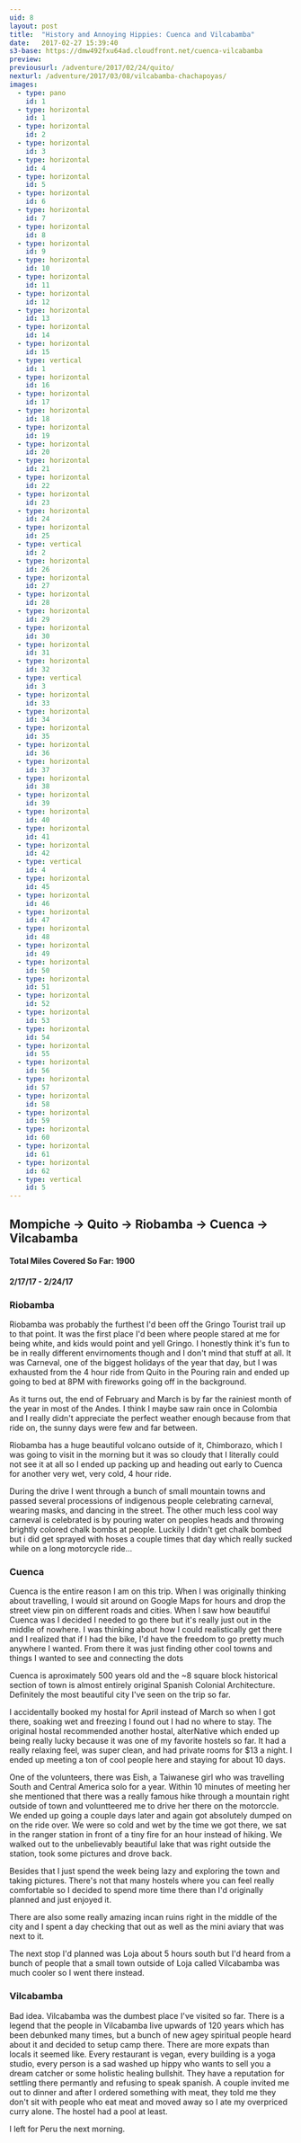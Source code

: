 ```yaml
---
uid: 8
layout: post
title:  "History and Annoying Hippies: Cuenca and Vilcabamba"
date:   2017-02-27 15:39:40
s3-base: https://dmw492fxu64ad.cloudfront.net/cuenca-vilcabamba
preview:
previousurl: /adventure/2017/02/24/quito/
nexturl: /adventure/2017/03/08/vilcabamba-chachapoyas/
images:
  - type: pano
    id: 1
  - type: horizontal
    id: 1
  - type: horizontal
    id: 2
  - type: horizontal
    id: 3
  - type: horizontal
    id: 4
  - type: horizontal
    id: 5
  - type: horizontal
    id: 6
  - type: horizontal
    id: 7
  - type: horizontal
    id: 8
  - type: horizontal
    id: 9
  - type: horizontal
    id: 10
  - type: horizontal
    id: 11
  - type: horizontal
    id: 12
  - type: horizontal
    id: 13
  - type: horizontal
    id: 14
  - type: horizontal
    id: 15
  - type: vertical
    id: 1
  - type: horizontal
    id: 16
  - type: horizontal
    id: 17
  - type: horizontal
    id: 18
  - type: horizontal
    id: 19
  - type: horizontal
    id: 20
  - type: horizontal
    id: 21
  - type: horizontal
    id: 22
  - type: horizontal
    id: 23
  - type: horizontal
    id: 24
  - type: horizontal
    id: 25
  - type: vertical
    id: 2
  - type: horizontal
    id: 26
  - type: horizontal
    id: 27
  - type: horizontal
    id: 28
  - type: horizontal
    id: 29
  - type: horizontal
    id: 30
  - type: horizontal
    id: 31
  - type: horizontal
    id: 32
  - type: vertical
    id: 3
  - type: horizontal
    id: 33
  - type: horizontal
    id: 34
  - type: horizontal
    id: 35
  - type: horizontal
    id: 36
  - type: horizontal
    id: 37
  - type: horizontal
    id: 38
  - type: horizontal
    id: 39
  - type: horizontal
    id: 40
  - type: horizontal
    id: 41
  - type: horizontal
    id: 42
  - type: vertical
    id: 4
  - type: horizontal
    id: 45
  - type: horizontal
    id: 46
  - type: horizontal
    id: 47
  - type: horizontal
    id: 48
  - type: horizontal
    id: 49
  - type: horizontal
    id: 50
  - type: horizontal
    id: 51
  - type: horizontal
    id: 52
  - type: horizontal
    id: 53
  - type: horizontal
    id: 54
  - type: horizontal
    id: 55
  - type: horizontal
    id: 56
  - type: horizontal
    id: 57
  - type: horizontal
    id: 58
  - type: horizontal
    id: 59
  - type: horizontal
    id: 60
  - type: horizontal
    id: 61
  - type: horizontal
    id: 62
  - type: vertical
    id: 5
---
```


<div>
  <h2>Mompiche -> Quito -> Riobamba -> Cuenca -> Vilcabamba </h2>

  <h4>Total Miles Covered So Far: 1900</h4>
  <h4>2/17/17 - 2/24/17</h4>

  <h3>Riobamba</h3>
  <p>Riobamba was probably the furthest I'd been off the Gringo Tourist trail up to that point. It was the first place I'd been where people stared at me for being white, and kids would point and yell Gringo. I honestly think it's fun to be in really different envirnoments though and I don't mind that stuff at all. It was Carneval, one of the biggest holidays of the year that day, but I was exhausted from the 4 hour ride from Quito in the Pouring rain and ended up going to bed at 8PM with fireworks going off in the background.</p>

  <p>As it turns out, the end of February and March is by far the rainiest month of the year in most of the Andes. I think I maybe saw rain once in Colombia and I really didn't appreciate the perfect weather enough because from that ride on, the sunny days were few and far between.</p>

  <p>Riobamba has a huge beautiful volcano outside of it, Chimborazo, which I was going to visit in the morning but it was so cloudy that I literally could not see it at all so I ended up packing up and heading out early to Cuenca for another very wet, very cold, 4 hour ride. </p>

  <p>During the drive I went through a bunch of small mountain towns and passed several processions of indigenous people celebrating carneval, wearing masks, and dancing in the street. The other much less cool way carneval is celebrated is by pouring water on peoples heads and throwing brightly colored chalk bombs at people. Luckily I didn't get chalk bombed but i did get sprayed with hoses a couple times that day which really sucked while on a long motorcycle ride...</p>

  <h3>Cuenca</h3>
  <p>Cuenca is the entire reason I am on this trip. When I was originally thinking about travelling, I would sit around on Google Maps for hours and drop the street view pin on different roads and cities. When I saw how beautiful Cuenca was I decided I needed to go there but it's really just out in the middle of nowhere. I was thinking about how I could realistically get there and I realized that if I had the bike, I'd have the freedom to go pretty much anywhere I wanted. From there it was just finding other cool towns and things I wanted to see and connecting the dots</p>

  <p>Cuenca is aproximately 500 years old and the ~8 square block historical section of town is almost entirely original Spanish Colonial Architecture. Definitely the most beautiful city I've seen on the trip so far.</p>

  <p>I accidentally booked my hostal for April instead of March so when I got there, soaking wet and freezing I found out I had no where to stay. The original hostal recommended another hostal, alterNative which ended up being really lucky because it was one of my favorite hostels so far. It had a really relaxing feel, was super clean, and had private rooms for $13 a night. I ended up meeting a ton of cool people here and staying for about 10 days.</p>

  <p>One of the volunteers, there was Eish, a Taiwanese girl who was travelling South and Central America solo for a year. Within 10 minutes of meeting her she mentioned that there was a really famous hike through a mountain right outside of town and voluntteered me to drive her there on the motorccle. We ended up going a couple days later and again got absolutely dumped on on the ride over. We were so cold and wet by the time we got there, we sat in the ranger station in front of a tiny fire for an hour instead of hiking. We walked out to the unbelievably beautiful lake that was right outside the station, took some pictures and drove back.</p>

  <p>Besides that I just spend the week being lazy and exploring the town and taking pictures. There's not that many hostels where you can feel really comfortable so I decided to spend more time there than I'd originally planned and just enjoyed it.</p>

  <p>There are also some really amazing incan ruins right in the middle of the city and I spent a day checking that out as well as the mini aviary that was next to it.</p>

  <p>The next stop I'd planned was Loja about 5 hours south but I'd heard from a bunch of people that a small town outside of Loja called Vilcabamba was much cooler so I went there instead.</p>

  <h3>Vilcabamba</h3>
  <p>Bad idea. Vilcabamba was the dumbest place I've visited so far. There is a legend that the people in Vilcabamba live upwards of 120 years which has been debunked many times, but a bunch of new agey spiritual people heard about it and decided to setup camp there. There are more expats than locals it seemed like. Every restaurant is vegan, every building is a yoga studio, every person is a sad washed up hippy who wants to sell you a dream catcher or some holistic healing bullshit. They have a reputation for settling there permantly and refusing to speak spanish. A couple invited me out to dinner and after I ordered something with meat, they told me they don't sit with people who eat meat and moved away so I ate my overpriced curry alone. The hostel had a pool at least.</p>

  <p>I left for Peru the next morning.</p>

</div>

